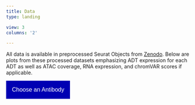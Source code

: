 ```yaml
---
title: Data
type: landing

view: 3
columns: '2'

---
```


All data is available in preprocessed Seurat Objects from [Zenodo](https://zenodo.org/records/10120360). Below are plots from these processed datasets emphasizing ADT expression for each ADT as well as ATAC coverage, RNA expression, and chromVAR scores if applicable.

<!DOCTYPE html>
<html> 
<head> 
<style> 
/* Dropdown Button */ 
.dropdown-button { 
    background-color: #0000b3; 
    color: white;
    padding: 16px; 
    font-size: 16px; 
    border: none; 
} 
.dropdown { 
    position: relative; 
    display: inline-block; 
} 
/* Dropdown Content (Hidden by Default) */ 
.dropdown-list { 
    display: none; 
    position: relative; 
    background-color: #f1f1f1; 
    min-width: 160px; 
    box-shadow: 0px 8px 16px 0px rgba(0,0,0,0.2); 
    max-height: 150px;  
    overflow-y: auto;
    z-index: 1000; 
} 
/* Links inside the dropdown */ 
.dropdown-list a { 
    color: black; 
    padding: 12px 16px; 
    text-decoration: none; 
    display: block; 
    font-family: verdana; 
    z-index: 1000;
} 
/* Change color of dropdown links on hover */ 
.dropdown-list a:hover { 
    background-color: #ddd; 
} 
/* Show the dropdown list on hover */ 
.dropdown:hover .dropdown-list { 
    display: block; 
} 
/* Change the background color of the dropdown button when the dropdown list is shown */ 
.dropdown:hover .dropdown-button { 
    background-color: #6666ff; 
} 
/* Change the background color of the dropdown button when the dropdown list is shown */ 
ul { 
    list-style-type: none; 
    list-style-position: inside;
    margin-left: 0;
    padding-left: 0;
} 
</style> 
</head> 
<body> 
    <div class="dropdown">
    <button class="dropdown-button" type="button" data-toggle="dropdown">Choose an Antibody
    <span class="caret"></span></button>
    <ul class="dropdown-list">
        <li><a href="AIPL1/">AIPL1</a> </li>
        <li><a href="AMPK/">AMPK</a> </li>
        <li><a href="Bactin/">Bactin</a> </li>
        <li><a href="Bassoon/">Bassoon</a> </li>
        <li><a href="BCatenin/">BCatenin</a> </li>
        <li><a href="BRN3A/">BRN3A</a> </li>
        <li><a href="CCNE1/">CCNE1</a> </li>
        <li><a href="CHX10/">CHX10</a> </li>
        <li><a href="CLUAP1/">CLUAP1</a> </li>
        <li><a href="COL2A1/">COL2A1</a> </li>
        <li><a href="CRALBP/">CRALBP</a> </li>
        <li><a href="DCX/">DCX</a> </li>
        <li><a href="DDX6/">DDX6</a></li>
        <li><a href="DYN1/">DYN1</a> </li>
        <li><a href="EPHB2/">EPHB2</a> </li>
        <li><a href="ERK1/">ERK1</a> </li>
        <li><a href="FOS/">FOS</a> </li>
        <li><a href="FoxG1/">FOXG1</a> </li>
        <li><a href="FOXO1/">FOXO1</a> </li>
        <li><a href="GAPDH/">GAPDH</a> </li>
        <li><a href="GATA1/">GATA1</a> </li>
        <li><a href="Gephyrin/">Gephyrin</a> </li>
        <li><a href="gli3/">GLI3</a> </li>
        <li><a href="GLUR2/">GLUR2</a> </li>
        <li><a href="GluR4/">GLUR4</a> </li>
        <li><a href="GSK3B/">GSK3B</a> </li>
        <li><a href="GTubulin/">GTubulin</a> </li>
        <li><a href="HOPX/">HOPX</a> </li>
        <li><a href="HSP60/">HSP60</a> </li>
        <li><a href="IMPDH1/">IMPDH1</a> </li>
        <li><a href="IRF1/">IRF1</a> </li>
        <li><a href="JAK1/">JAK1</a> </li>
        <li><a href="JNK1/">JNK1</a> </li>
        <li><a href="KCNJ10/">KCNJ10</a> </li>
        <li><a href="MAPK/">MAPK</a> </li>
        <li><a href="MEIS2/">MEIS2</a> </li>
        <li><a href="MEK/">MEK</a></li>
        <li><a href="Na_K_ATPase/">NA+K+ATPase</a> </li>
        <li><a href="NCadherin/">NCadherin</a> </li>
        <li><a href="NeuN/">NeuN</a> </li>
        <li><a href="NEUROD1/">NEUROD1</a> </li>
        <li><a href="NFIB/">NFIB</a> </li>
        <li><a href="NRL/">NRL</a> </li>
        <li><a href="OCT4/">OCT4</a> </li>
        <li><a href="ONECUT2/">ONECUT2</a> </li>
        <li><a href="OTX2/">OTX2</a> </li>
        <li><a href="p65_nFKb/">p65_nFKb</a> </li>
        <li><a href="pAMPK/">pAMPK</a> </li>
        <li><a href="Pax6/">Pax6</a> </li>
        <li><a href="pBCatenin/">pBCatenin</a> </li>
        <li><a href="PCNA/">PCNA</a> </li>
        <li><a href="pERK/">pERK</a> </li>
        <li><a href="pFOXO1/">pFOXO1</a> </li>
        <li><a href="pGSK3B/">pGSK3B</a> </li>
        <li><a href="PI3K/">PI3K</a> </li>
        <li><a href="pJAK1/">pJAK1</a> </li>
        <li><a href="pJNK1/">pJNK1</a> </li>
        <li><a href="PKCa/">PKCa</a> </li>
        <li><a href="PKCb1/">PKCb1</a> </li>
        <li><a href="PLCy/">PLCy</a> </li>
        <li><a href="pMAPK/">pMAPK</a> </li>
        <li><a href="pMEK/">pMEK</a> </li>
        <li><a href="pPI3K/">pPI3K</a> </li>
        <li><a href="pPKCa/">pPKCa</a> </li>
        <li><a href="pPKCb/">pPKCb</a> </li>
        <li><a href="pPLCy/">pPLCy</a> </li>
        <li><a href="pRPS6/">pRPS6</a> </li>
        <li><a href="pSMAD1/">pSMAD1</a> </li>
        <li><a href="pSMAD2/">pSMAD2</a> </li>
        <li><a href="pSTAT1/">pSTAT1</a> </li>
        <li><a href="pSTAT3/">pSTAT3</a> </li>
        <li><a href="pTSC2/">pTSC2</a> </li>
        <li><a href="pVIM/">pVIM</a> </li>
        <li><a href="Recoverin/">Recoverin</a> </li>
        <li><a href="RHO/">RHO</a> </li>
        <li><a href="Ribeye/">Ribeye</a> </li>
        <li><a href="RPS6/">RPS6</a> </li>
        <li><a href="S100B/">S100B</a> </li>
        <li><a href="SMAD2/">SMAD2</a> </li>
        <li><a href="SMAD5/">SMAD5</a> </li>
        <li><a href="sox2/">SOX2</a></li>
        <li><a href="SOX9/">SOX9</a> </li>
        <li><a href="STAT1/">STAT1</a> </li>
        <li><a href="STAT3/">STAT3</a> </li>
        <li><a href="SV2/">SV2</a> </li>
        <li><a href="TBR1/">TBR1</a> </li>
        <li><a href="TBR2/">TBR2</a> </li>
        <li><a href="TSC2/">TSC2</a> </li>
        <li><a href="ULK1/">ULK1</a> </li>
        <li><a href="VGLUT1/">VGLUT1</a> </li>
        <li><a href="Vim/">Vim</a> </li>
        <li><a href="YAP1/">YAP1</a> </li>
    </ul>
    </div>
</body> 
</html> 
